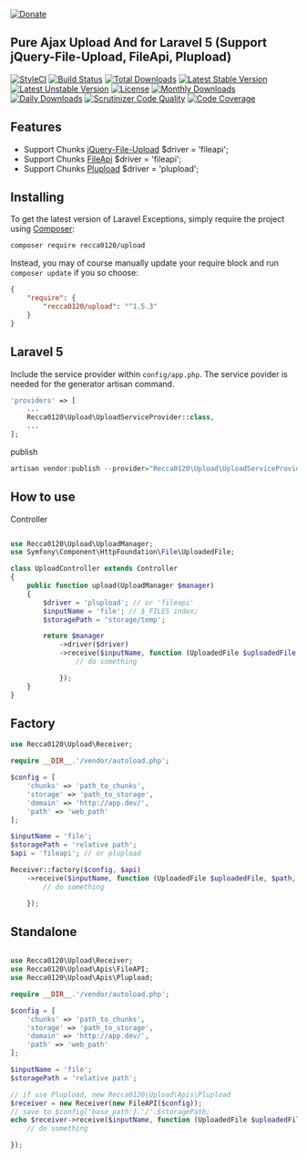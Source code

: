  [![Donate](https://img.shields.io/badge/Donate-PayPal-green.svg)](https://www.paypal.com/cgi-bin/webscr?cmd=_s-xclick&hosted_button_id=YNNLC9V28YDPN)

## Pure Ajax Upload And for Laravel 5 (Support jQuery-File-Upload, FileApi, Plupload)

[![StyleCI](https://styleci.io/repos/48772854/shield?style=flat)](https://styleci.io/repos/48772854)
[![Build Status](https://travis-ci.org/recca0120/upload.svg)](https://travis-ci.org/recca0120/upload)
[![Total Downloads](https://poser.pugx.org/recca0120/upload/d/total.svg)](https://packagist.org/packages/recca0120/upload)
[![Latest Stable Version](https://poser.pugx.org/recca0120/upload/v/stable.svg)](https://packagist.org/packages/recca0120/upload)
[![Latest Unstable Version](https://poser.pugx.org/recca0120/upload/v/unstable.svg)](https://packagist.org/packages/recca0120/upload)
[![License](https://poser.pugx.org/recca0120/upload/license.svg)](https://packagist.org/packages/recca0120/upload)
[![Monthly Downloads](https://poser.pugx.org/recca0120/upload/d/monthly)](https://packagist.org/packages/recca0120/upload)
[![Daily Downloads](https://poser.pugx.org/recca0120/upload/d/daily)](https://packagist.org/packages/recca0120/upload)
[![Scrutinizer Code Quality](https://scrutinizer-ci.com/g/recca0120/upload/badges/quality-score.png?b=master)](https://scrutinizer-ci.com/g/recca0120/upload/?branch=master)
[![Code Coverage](https://scrutinizer-ci.com/g/recca0120/upload/badges/coverage.png?b=master)](https://scrutinizer-ci.com/g/recca0120/upload/?branch=master)

## Features
- Support Chunks [jQuery-File-Upload](https://github.com/blueimp/jQuery-File-Upload) $driver = 'fileapi';
- Support Chunks [FileApi](http://mailru.github.io/FileAPI/) $driver = 'fileapi';
- Support Chunks [Plupload](http://www.plupload.com/) $driver = 'plupload';

## Installing

To get the latest version of Laravel Exceptions, simply require the project using [Composer](https://getcomposer.org):

```bash
composer require recca0120/upload
```

Instead, you may of course manually update your require block and run `composer update` if you so choose:

```json
{
    "require": {
        "recca0120/upload": "^1.5.3"
    }
}
```

## Laravel 5

Include the service provider within `config/app.php`. The service povider is needed for the generator artisan command.

```php
'providers' => [
    ...
    Recca0120\Upload\UploadServiceProvider::class,
    ...
];
```

publish

```php
artisan vendor:publish --provider="Recca0120\Upload\UploadServiceProvider"
```

## How to use

Controller
```php

use Recca0120\Upload\UploadManager;
use Symfony\Component\HttpFoundation\File\UploadedFile;

class UploadController extends Controller
{
    public function upload(UploadManager $manager)
    {
        $driver = 'plupload'; // or 'fileapi'
        $inputName = 'file'; // $_FILES index;
        $storagePath = 'storage/temp';

        return $manager
            ->driver($driver)
            ->receive($inputName, function (UploadedFile $uploadedFile, $path, $root, $url, $api) {
                // do something

            });
    }
}
```

## Factory

```php
use Recca0120\Upload\Receiver;

require __DIR__.'/vendor/autoload.php';

$config = [
    'chunks' => 'path_to_chunks',
    'storage' => 'path_to_storage',
    'domain' => 'http://app.dev/',
    'path' => 'web_path'
];

$inputName = 'file';
$storagePath = 'relative path';
$api = 'fileapi'; // or plupload

Receiver::factory($config, $api)
    ->receive($inputName, function (UploadedFile $uploadedFile, $path, $domain, $api) {
        // do something

    });
```

## Standalone

```php

use Recca0120\Upload\Receiver;
use Recca0120\Upload\Apis\FileAPI;
use Recca0120\Upload\Apis\Plupload;

require __DIR__.'/vendor/autoload.php';

$config = [
    'chunks' => 'path_to_chunks',
    'storage' => 'path_to_storage',
    'domain' => 'http://app.dev/',
    'path' => 'web_path'
];

$inputName = 'file';
$storagePath = 'relative path';

// if use Plupload, new Recca0120\Upload\Apis\Plupload
$receiver = new Receiver(new FileAPI($config));
// save to $config['base_path'].'/'.$storagePath;
echo $receiver->receive($inputName, function (UploadedFile $uploadedFile, $path, $domain, $api) {
    // do something

});
```
